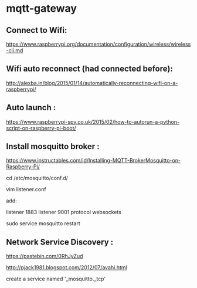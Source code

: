 # mqtt-gateway

## Connect to Wifi:

https://www.raspberrypi.org/documentation/configuration/wireless/wireless-cli.md

## Wifi auto reconnect (had connected before):

http://alexba.in/blog/2015/01/14/automatically-reconnecting-wifi-on-a-raspberrypi/

## Auto launch :

https://www.raspberrypi-spy.co.uk/2015/02/how-to-autorun-a-python-script-on-raspberry-pi-boot/

## Install mosquitto broker :

https://www.instructables.com/id/Installing-MQTT-BrokerMosquitto-on-Raspberry-Pi/

cd /etc/mosquitto/conf.d/

vim listener.conf

add:

listener 1883
listener 9001
protocol websockets

sudo service mosquitto restart

## Network Service Discovery :

https://pastebin.com/0RhJyZud

http://pjack1981.blogspot.com/2012/07/avahi.html

create a service named '_mosquitto._tcp'
